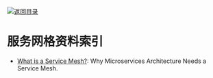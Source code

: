 [![返回目录](https://parg.co/UGo)](https://parg.co/b4z) 
# 服务网格资料索引

- [What is a Service Mesh?](https://avinetworks.com/what-are-microservices-and-containers/): Why Microservices Architecture Needs a Service Mesh.